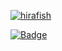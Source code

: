 <p align="left">
  <a href="https://github.com/hirafish/hirafish/">
    <img src="https://komarev.com/ghpvc/?username=hirafish" alt="hirafish" />
  </a>
  
[![Badge](https://cp-logo.vercel.app/atcoder/hirafish)](https://atcoder.jp/users/hirafish) 
